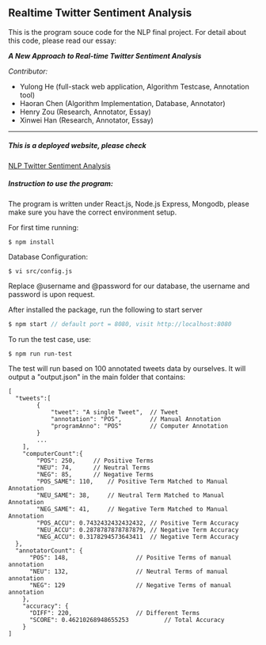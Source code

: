 ## Realtime Twitter Sentiment Analysis

This is the program souce code for the NLP final project. For detail about this code, please read our essay:

***A New Approach to Real-time Twitter Sentiment Analysis***

*Contributor:*

- Yulong He (full-stack web application, Algorithm Testcase, Annotation tool)
- Haoran Chen (Algorithm Implementation, Database, Annotator)
- Henry Zou (Research,  Annotator, Essay)
- Xinwei Han (Research,  Annotator, Essay)

----

##### This is a deployed website, please check 

[NLP Twitter Sentiment Analysis](http://nlp.ratemyclass.io)



##### Instruction to use the program:

The program is written under React.js, Node.js Express, Mongodb, please make sure you have the correct environment setup.

For first time running:

```
$ npm install 
```

Database Configuration:
```
$ vi src/config.js
```

Replace @username and @password for our database, the username and password is upon request. 



After installed the package, run the following to start server

```javascript
$ npm start // default port = 8080, visit http://localhost:8080
```

To run the test case, use:

```
$ npm run run-test
```

The test will run based on 100 annotated tweets data by ourselves. It will output a "output.json" in the main folder that contains:

```jsonc
[
  "tweets":[
  		{
  			"tweet": "A single Tweet",	// Tweet
  			"annotation": "POS",		// Manual Annotation
  			"programAnno": "POS"		// Computer Annotation
  		}
		...
	],
	"computerCount":{
    	"POS": 250,		// Positive Terms
		"NEU": 74,		// Neutral Terms
		"NEG": 85,		// Negative Terms
		"POS_SAME": 110,	// Positive Term Matched to Manual Annotation
		"NEU_SAME": 38,		// Neutral Term Matched to Manual Annotation
		"NEG_SAME": 41,		// Negative Term Matched to Manual Annotation
		"POS_ACCU": 0.7432432432432432,	// Positive Term Accuracy
		"NEU_ACCU": 0.2878787878787879,	// Negative Term Accuracy
		"NEG_ACCU": 0.3178294573643411	// Negative Term Accuracy
  },
  "annotatorCount": {
      "POS": 148,					// Positive Terms of manual annotation
      "NEU": 132,					// Neutral Terms of manual annotation 
      "NEG": 129					// Negative Terms of manual annotation
    },
    "accuracy": {
      "DIFF": 220,					// Different Terms 
      "SCORE": 0.46210268948655253			// Total Accuracy
    }
]
```



